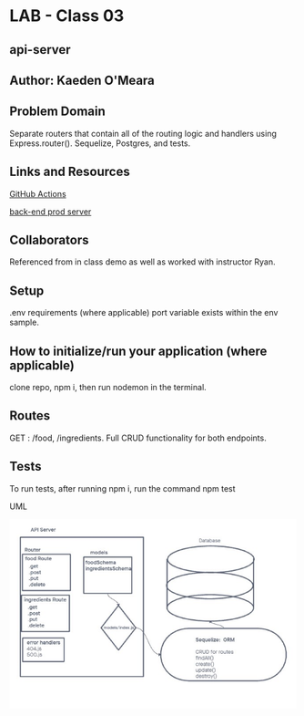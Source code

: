 # LAB - Class 03

## api-server

## Author: Kaeden O'Meara

## Problem Domain

Separate routers that contain all of the routing logic and handlers using Express.router(). Sequelize, Postgres, and tests.

## Links and Resources

[GitHub Actions]()

[back-end prod server]()

## Collaborators
Referenced from in class demo as well as worked with instructor Ryan.

## Setup

.env requirements (where applicable) port variable exists within the env sample.

## How to initialize/run your application (where applicable)

clone repo, npm i, then run nodemon in the terminal.

## Routes

GET : /food, /ingredients. Full CRUD functionality for both endpoints.

## Tests

To run tests, after running npm i, run the command npm test

UML

![UML Class 03](./src/assets/uml03.jpg)
